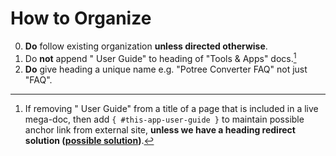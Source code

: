 # How to Organize

0. **Do** follow existing organization **unless directed otherwise**.
1. Do **not** append " User Guide" to heading of "Tools & Apps" docs.[^1]
2. **Do** give heading a unique name e.g. "Potree Converter FAQ" not just "FAQ".


[^1]: If removing " User Guide" from a title of a page that is included in a live mega-doc, then add `{ #this-app-user-guide }` to maintain possible anchor link from external site, **unless we have a heading redirect solution ([possible solution](https://github.com/mkdocstrings/autorefs#backlinks))**.
